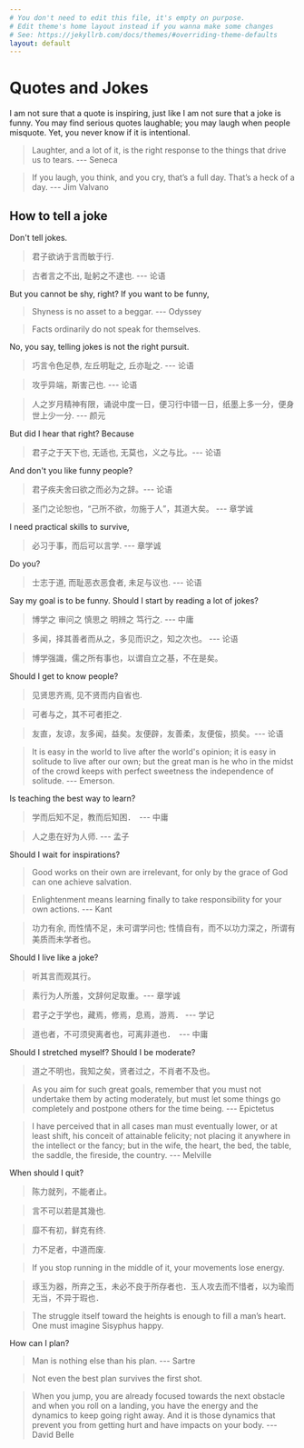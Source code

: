 ```yaml
---
# You don't need to edit this file, it's empty on purpose.
# Edit theme's home layout instead if you wanna make some changes
# See: https://jekyllrb.com/docs/themes/#overriding-theme-defaults
layout: default
---
```


# Quotes and Jokes

I am not sure that a quote is inspiring, just like I am not sure that a joke is funny. You may find serious quotes laughable; you may laugh when people misquote. Yet, you never know if it is intentional. 

> Laughter, and a lot of it, is the right response to the things that drive us to tears. --- Seneca  

> If you laugh, you think, and you cry, that’s a full day. That’s a heck of a day. --- Jim Valvano

## How to tell a joke 

Don't tell jokes. 

> 君子欲讷于言而敏于行.

> 古者言之不出, 耻躬之不逮也.   --- 论语

But you cannot be shy, right? If you want to be funny, 

> Shyness is no asset to a beggar. --- Odyssey 

> Facts ordinarily do not speak for themselves. 

No, you say, telling jokes is not the right pursuit. 

> 巧言令色足恭, 左丘明耻之, 丘亦耻之. --- 论语

> 攻乎异端，斯害己也.  --- 论语 

> 人之岁月精神有限，诵说中度一日，便习行中错一日，纸墨上多一分，便身世上少一分. --- 颜元

But did I hear that right? Because 

> 君子之于天下也, 无适也, 无莫也，义之与比。---  论语

And don't you like funny people? 

> 君子疾夫舍曰欲之而必为之辞。---  论语

> 圣门之论恕也，“己所不欲，勿施于人”，其道大矣。 --- 章学诚

I need practical skills to survive,

> 必习于事，而后可以言学.  --- 章学诚 

Do you? 

> 士志于道, 而耻恶衣恶食者, 未足与议也. --- 论语

Say my goal is to be funny. Should I start by reading a lot of jokes?

> 博学之 审问之 慎思之 明辨之 笃行之. --- 中庸

> 多闻，择其善者而从之，多见而识之，知之次也。 ---  论语

> 博学强識，儒之所有事也，以谓自立之基，不在是矣。 

Should I get to know people? 

> 见贤思齐焉, 见不贤而内自省也. 

> 可者与之，其不可者拒之. 

> 友直，友谅，友多闻，益矣。友便辟，友善柔，友便侫，损矣。--- 论语 

> It is easy in the world to live after the world's opinion; it is easy in solitude to live after our own; but the great man is he who in the midst of the crowd keeps with perfect sweetness the independence of solitude.  --- Emerson. 

Is teaching the best way to learn? 

> 学而后知不足，教而后知困．　--- 中庸

> 人之患在好为人师. --- 孟子

Should I wait for inspirations? 

> Good works on their own are irrelevant, for only by the grace of God can one achieve salvation. 

> Enlightenment means learning finally to take responsibility for your own actions. --- Kant 

> 功力有余, 而性情不足，未可谓学问也; 性情自有，而不以功力深之，所谓有美质而未学者也。

Should I live like a joke? 

> 听其言而观其行。

> 素行为人所羞，文辞何足取重。--- 章学诚

> 君子之于学也，藏焉，修焉，息焉，游焉． --- 学记

> 道也者，不可须臾离者也，可离非道也．　--- 中庸

Should I stretched myself? Should I be moderate? 

> 道之不明也，我知之矣，贤者过之，不肖者不及也。 

> As you aim for such great goals, remember that you must not undertake them by acting moderately, but must let some things go completely and postpone others for the time being.  --- Epictetus

> I have perceived that in all cases man must eventually lower, or at least shift, his conceit of attainable felicity; not placing it anywhere in the intellect or the fancy; but in the wife, the heart, the bed, the table, the saddle, the fireside, the country. --- Melville 

When should I quit? 

> 陈力就列，不能者止。

> 言不可以若是其幾也.

> 靡不有初，鲜克有终. 

> 力不足者，中道而废.

> If you stop running in the middle of it, your movements lose energy. 

> 琢玉为器，所弃之玉，未必不良于所存者也．玉人攻去而不惜者，以为瑜而无当，不异于瑕也．

> The struggle itself toward the heights is enough to fill a man’s heart. One must imagine Sisyphus happy.

How can I plan? 

> Man is nothing else than his plan. --- Sartre 

> Not even the best plan survives the first shot. 

> When you jump, you are already focused towards the next obstacle and when you roll on a landing, you have the energy and the dynamics to keep going right away. And it is those dynamics that prevent you from getting hurt and have impacts on your body.  --- David Belle 

